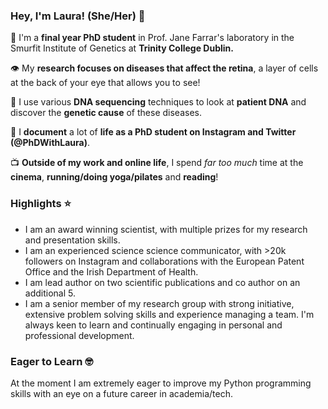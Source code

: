 ### Hey, I'm Laura! (She/Her) 👋



<!--
**lauraannewhelan/lauraannewhelan** is a ✨ _special_ ✨ repository because its `README.md` (this file) appears on your GitHub profile.

Here are some ideas to get you started:

- 🔭 I’m currently working on ...
- 🌱 I’m currently learning ...
- 👯 I’m looking to collaborate on ...
- 🤔 I’m looking for help with ...
- 💬 Ask me about ...
- 📫 How to reach me: ...
- 😄 Pronouns: ...
- ⚡ Fun fact: ...
-->
📖  I'm a <b>final year PhD student</b> in Prof. Jane Farrar's laboratory in the Smurfit Institute of Genetics at <b>Trinity College Dublin.</b>

👁  My <b>research focuses on diseases that affect the retina</b>, a layer of cells at the back of your eye that allows you to see!

🧬  I use various <b>DNA sequencing</b> techniques to look at <b>patient DNA</b> and discover the <b>genetic cause</b> of these diseases. 

📸  I <b>document</b> a lot of <b>life as a PhD student on Instagram and Twitter (@PhDWithLaura)</b>.

📺  <b>Outside of my work and online life</b>, I spend <i>far too much</i> time at the <b>cinema</b>, <b>running/doing yoga/pilates</b> and <b>reading</b>!


### Highlights ⭐️
* I am an award winning scientist, with multiple prizes for my research and presentation skills.
* I am an experienced science science communicator, with >20k followers on Instagram and collaborations with the European Patent Office and the Irish Department of Health.
* I am lead author on two scientific publications and co author on an additional 5. 
* I am a senior member of my research group with strong initiative, extensive problem solving skills and experience managing a team. I'm always keen to learn and continually engaging in personal and professional development.

### Eager to Learn 🤓
At the moment I am extremely eager to improve my Python programming skills with an eye on a future career in academia/tech.

